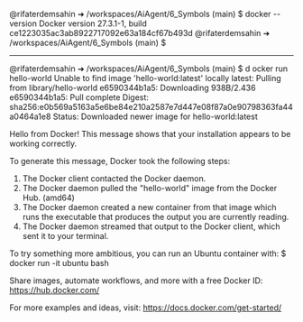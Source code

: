 @rifaterdemsahin ➜ /workspaces/AiAgent/6_Symbols (main) $ docker --version
Docker version 27.3.1-1, build ce1223035ac3ab8922717092e63a184cf67b493d
@rifaterdemsahin ➜ /workspaces/AiAgent/6_Symbols (main) $ 


---

@rifaterdemsahin ➜ /workspaces/AiAgent/6_Symbols (main) $ d
ocker run hello-world
Unable to find image 'hello-world:latest' locally
latest: Pulling from library/hello-world
e6590344b1a5: Downloading     938B/2.436
e6590344b1a5: Pull complete             Digest: sha256:e0b569a5163a5e6be84e210a2587e7d447e08f87a0e90798363fa44a0464a1e8
Status: Downloaded newer image for hello-world:latest

Hello from Docker!
This message shows that your installation appears to be working correctly.

To generate this message, Docker took the following steps:
 1. The Docker client contacted the Docker daemon.
 2. The Docker daemon pulled the "hello-world" image from the Docker Hub.
    (amd64)
 3. The Docker daemon created a new container from that image which runs the
    executable that produces the output you are currently reading.
 4. The Docker daemon streamed that output to the Docker client, which sent it
    to your terminal.

To try something more ambitious, you can run an Ubuntu container with:
 $ docker run -it ubuntu bash

Share images, automate workflows, and more with a free Docker ID:
 https://hub.docker.com/

For more examples and ideas, visit:
 https://docs.docker.com/get-started/
